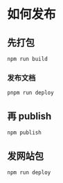 # 如何发布

## 先打包

`npm run build`

### 发布文档

`pnpm run deploy`

## 再 publish

`npm publish`

## 发网站包

`npm run deploy`
